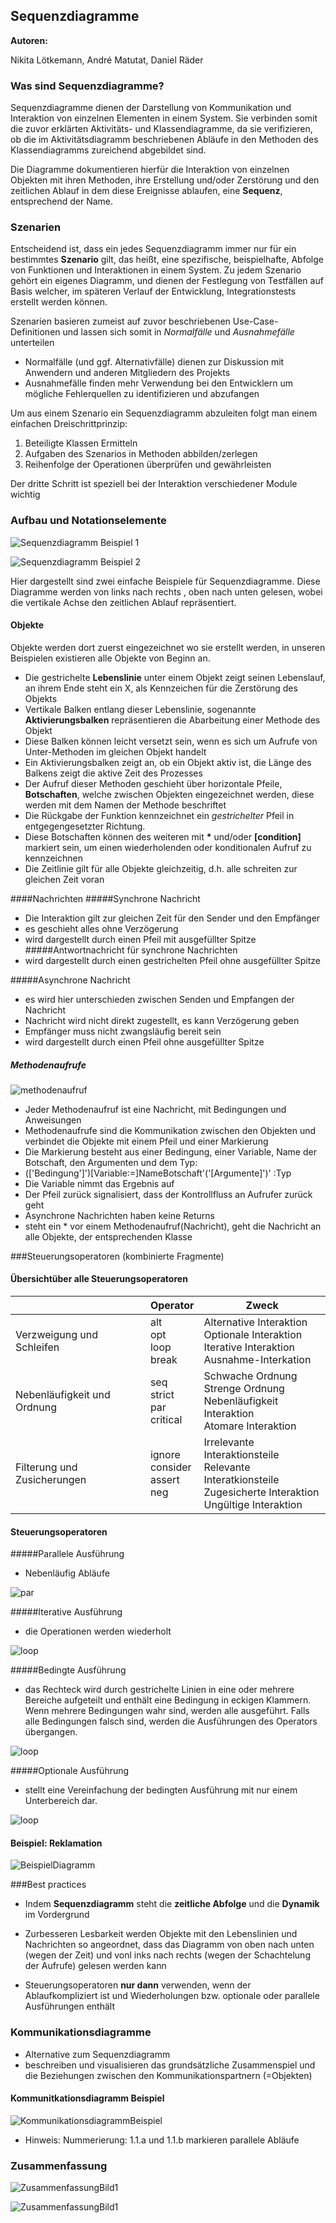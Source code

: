 ## Sequenzdiagramme

**Autoren:**

 Nikita Lötkemann, André Matutat, Daniel Räder

### Was sind Sequenzdiagramme?

Sequenzdiagramme dienen der Darstellung von Kommunikation und Interaktion von einzelnen Elementen in einem System. Sie verbinden somit die zuvor erklärten Aktivitäts- und Klassendiagramme, da sie verifizieren, ob die im Aktivitätsdiagramm beschriebenen Abläufe in den Methoden des Klassendiagramms zureichend abgebildet sind.

Die Diagramme dokumentieren hierfür die Interaktion von einzelnen Objekten mit ihren Methoden, ihre Erstellung und/oder Zerstörung  und den zeitlichen Ablauf in dem diese Ereignisse ablaufen, eine **Sequenz**, entsprechend der Name.

### Szenarien

Entscheidend ist, dass ein jedes Sequenzdiagramm immer nur für ein bestimmtes **Szenario** gilt, das heißt, eine spezifische, beispielhafte, Abfolge von Funktionen und Interaktionen in einem System.
Zu jedem Szenario gehört ein eigenes Diagramm, und dienen der Festlegung von Testfällen auf Basis welcher, im späteren Verlauf der Entwicklung, Integrationstests erstellt werden können.

Szenarien basieren zumeist auf zuvor beschriebenen Use-Case-Definitionen und lassen sich somit in *Normalfälle* und *Ausnahmefälle* unterteilen
- Normalfälle (und ggf. Alternativfälle) dienen zur Diskussion mit Anwendern und anderen Mitgliedern des Projekts
- Ausnahmefälle finden mehr Verwendung bei den Entwicklern um mögliche Fehlerquellen zu identifizieren und abzufangen

Um aus einem Szenario ein Sequenzdiagramm abzuleiten folgt man einem einfachen Dreischrittprinzip:
1. Beteiligte Klassen Ermitteln
2. Aufgaben des Szenarios in Methoden abbilden/zerlegen
3. Reihenfolge der Operationen überprüfen und gewährleisten

Der dritte Schritt ist speziell bei der Interaktion verschiedener Module wichtig

### Aufbau und Notationselemente

![Sequenzdiagramm Beispiel 1](vorlesung9/Bilder/sequenzdiagramm_beispiel1.png)

![Sequenzdiagramm Beispiel 2](vorlesung9/Bilder/sequenzdiagramm_beispiel2.png)

Hier dargestellt sind zwei einfache Beispiele für Sequenzdiagramme.
Diese Diagramme werden von links nach rechts , oben nach unten gelesen, wobei die vertikale Achse den zeitlichen Ablauf repräsentiert.

#### Objekte
Objekte werden dort zuerst eingezeichnet wo sie erstellt werden, in unseren Beispielen existieren alle Objekte von Beginn an.
- Die gestrichelte **Lebenslinie** unter einem Objekt zeigt seinen Lebenslauf, an ihrem Ende steht ein X, als Kennzeichen für die Zerstörung des Objekts
- Vertikale Balken entlang dieser Lebenslinie, sogenannte **Aktivierungsbalken** repräsentieren die Abarbeitung einer Methode des Objekt
- Diese Balken können leicht versetzt sein, wenn es sich um Aufrufe von Unter-Methoden im gleichen Objekt handelt
- Ein Aktivierungsbalken zeigt an, ob ein Objekt aktiv ist, die Länge des Balkens zeigt die aktive Zeit des Prozesses
- Der Aufruf dieser Methoden geschieht über horizontale Pfeile, **Botschaften**, welche zwischen Objekten eingezeichnet werden, diese werden mit dem Namen der Methode beschriftet
- Die Rückgabe der Funktion kennzeichnet ein *gestrichelter* Pfeil in entgegengesetzter Richtung.
- Diese Botschaften können des weiteren mit **\*** und/oder **[condition]** markiert sein, um einen wiederholenden oder konditionalen Aufruf zu kennzeichnen
- Die Zeitlinie gilt für alle Objekte gleichzeitig, d.h. alle schreiten zur gleichen Zeit voran

####Nachrichten
 #####Synchrone Nachricht
 - Die Interaktion gilt zur gleichen Zeit für den Sender und den Empfänger
 - es geschieht alles ohne Verzögerung
 - wird dargestellt durch einen Pfeil mit ausgefüllter Spitze
#####Antwortnachricht für synchrone Nachrichten
- wird dargestellt durch einen gestrichelten Pfeil ohne ausgefüllter Spitze

#####Asynchrone Nachricht
 - es wird hier unterschieden zwischen Senden und Empfangen der Nachricht
 - Nachricht wird nicht direkt zugestellt, es kann Verzögerung geben
 - Empfänger muss nicht zwangsläufig bereit sein
 - wird dargestellt durch einen Pfeil ohne ausgefüllter Spitze

##### Methodenaufrufe



![methodenaufruf](./Bilder\methodenaufruf.PNG)

- Jeder Methodenaufruf ist eine Nachricht, mit Bedingungen und Anweisungen
- Methodenaufrufe sind die Kommunikation zwischen den Objekten und verbindet die Objekte mit einem Pfeil und einer Markierung
- Die Markierung besteht aus einer Bedingung, einer Variable, Name der Botschaft, den Argumenten und dem Typ: 
- (['Bedingung']')[Variable:=]NameBotschaft'('[Argumente]')' :Typ
- Die Variable nimmt das Ergebnis auf
- Der Pfeil zurück signalisiert, dass der Kontrollfluss an Aufrufer zurück geht
- Asynchrone Nachrichten haben keine Returns
- steht ein * vor einem Methodenaufruf(Nachricht), geht die Nachricht an alle Objekte, der entsprechenden Klasse

###Steuerungsoperatoren (kombinierte Fragmente)

#### Übersichtüber alle Steuerungsoperatoren 

|                             | Operator                             | Zweck                                    |
| --------------------------- | ------------------------------------ | ---------------------------------------- |
| Verzweigung und Schleifen   | alt<br>opt <br> loop <br>break       | Alternative Interaktion <br>Optionale Interaktion <br>Iterative Interaktion <br>Ausnahme-Interkation |
| Nebenläufigkeit und Ordnung | seq <br>strict<br>par<br>critical    | Schwache Ordnung <br>Strenge Ordnung <br>Nebenläufigkeit Interaktion <br>Atomare Interaktion |
| Filterung und Zusicherungen | ignore <br>consider<br>assert<br>neg | Irrelevante Interaktionsteile<br>Relevante Interatkionsteile <br>Zugesicherte Interaktion<br>Ungültige Interaktion |

#### Steuerungsoperatoren

#####Parallele Ausführung 

- Nebenläufig Abläufe

![par](vorlesung9/Bilder/par.PNG)

#####Iterative Ausführung

- die Operationen werden wiederholt

![loop](vorlesung9/Bilder/loop.PNG)



#####Bedingte Ausführung
- das Rechteck wird durch gestrichelte Linien in eine oder mehrere Bereiche aufgeteilt und enthält eine Bedingung in eckigen Klammern. Wenn mehrere Bedingungen wahr sind, werden alle ausgeführt. Falls alle Bedingungen falsch sind, werden die Ausführungen des Operators übergangen.

![loop](vorlesung9/Bilder/alt.PNG)

#####Optionale Ausführung
- stellt eine Vereinfachung der bedingten Ausführung mit nur einem Unterbereich dar.

![loop](vorlesung9/Bilder/opt.PNG)


#### Beispiel: Reklamation

![BeispielDiagramm](vorlesung9/Bilder/BeispielDiagramm.png)

###Best practices

- Indem **Sequenzdiagramm** steht die **zeitliche Abfolge** und die **Dynamik** im Vordergrund

- Zurbesseren Lesbarkeit werden Objekte mit den Lebenslinien und Nachrichten so angeordnet, dass das Diagramm von oben nach unten (wegen der Zeit) und vonl inks nach rechts (wegen der Schachtelung der Aufrufe) gelesen werden kann

- Steuerungsoperatoren **nur dann** verwenden, wenn der Ablaufkompliziert ist und Wiederholungen bzw. optionale oder parallele Ausführungen enthält


### Kommunikationsdiagramme

- Alternative zum Sequenzdiagramm
- beschreiben und visualisieren das grundsätzliche Zusammenspiel und die Beziehungen zwischen den Kommunikationspartnern (=Objekten)

#### Kommunitkationsdiagramm Beispiel

![KommunikationsdiagrammBeispiel](vorlesung9/Bilder/KommunikationsdiagrammBeispiel.png)

- Hinweis: Nummerierung: 1.1.a und 1.1.b markieren parallele Abläufe

### Zusammenfassung
  ![ZusammenfassungBild1](vorlesung9/Bilder/ZusammenfassungBild1.png)

  ![ZusammenfassungBild1](vorlesung9/Bilder/ZusammenfassungBild2.png)



